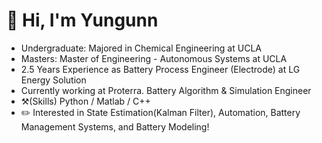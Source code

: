 # 👋 Hi, I'm Yungunn
- Undergraduate: Majored in Chemical Engineering at UCLA
- Masters: Master of Engineering - Autonomous Systems at UCLA
- 2.5 Years Experience as Battery Process Engineer (Electrode) at LG Energy Solution
- Currently working at Proterra. Battery Algorithm & Simulation Engineer
- ⚒️(Skills) Python / Matlab / C++ 
- ✏️ Interested in State Estimation(Kalman Filter), Automation, Battery Management Systems, and Battery Modeling!
<!---
ko3365/ko3365 is a ✨ special ✨ repository because its `README.md` (this file) appears on your GitHub profile.
You can click the Preview link to take a look at your changes.
--->
